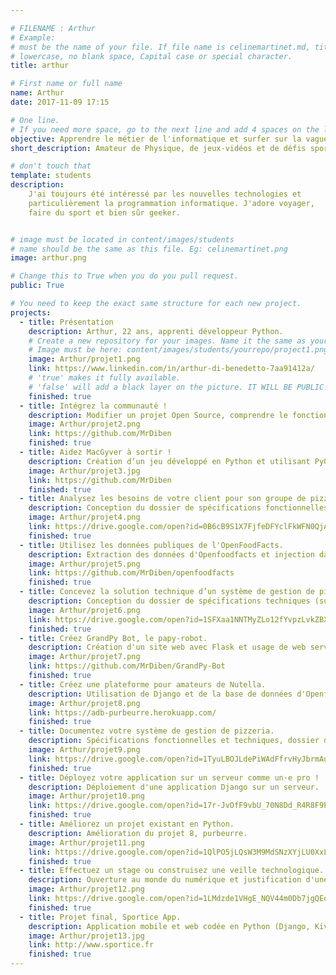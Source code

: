 ```yaml
---

# FILENAME : Arthur
# Example: 
# must be the name of your file. If file name is celinemartinet.md, title is celinemartinet.
# lowercase, no blank space, Capital case or special character.
title: arthur

# First name or full name
name: Arthur
date: 2017-11-09 17:15

# One line.
# If you need more space, go to the next line and add 4 spaces on the left, as in 'description'.
objective: Apprendre le métier de l'informatique et surfer sur la vague des nouvelles technologies !
short_description: Amateur de Physique, de jeux-vidéos et de défis sportifs.

# don't touch that
template: students
description:
    J'ai toujours été intéressé par les nouvelles technologies et 
    particulièrement la programmation informatique. J'adore voyager,
    faire du sport et bien sûr geeker.


# image must be located in content/images/students
# name should be the same as this file. Eg: celinemartinet.png
image: arthur.png

# Change this to True when you do you pull request.
public: True

# You need to keep the exact same structure for each new project.
projects:
  - title: Présentation
    description: Arthur, 22 ans, apprenti développeur Python.
    # Create a new repository for your images. Name it the same as your nickname and profile picture.
    # Image must be here: content/images/students/yourrepo/project1.png
    image: Arthur/projet1.png
    link: https://www.linkedin.com/in/arthur-di-benedetto-7aa91412a/
    # 'true' makes it fully available.
    # 'false' will add a black layer on the picture. IT WILL BE PUBLIC!
    finished: true
  - title: Intégrez la communauté !
    description: Modifier un projet Open Source, comprendre le fonctionnement de Git, Github et des pull requests.
    image: Arthur/projet2.png
    link: https://github.com/MrDiben
    finished: true
  - title: Aidez MacGyver à sortir !
    description: Création d’un jeu développé en Python et utilisant PyGame.
    image: Arthur/projet3.jpg
    link: https://github.com/MrDiben
    finished: true
  - title: Analysez les besoins de votre client pour son groupe de pizzerias.
    description: Conception du dossier de spécifications fonctionnelles (analyse UML).
    image: Arthur/projet4.png
    link: https://drive.google.com/open?id=0B6cB9S1X7FjfeDFYclFkWFN0QjA
    finished: true
  - title: Utilisez les données publiques de l'OpenFoodFacts.
    description: Extraction des données d'Openfoodfacts et injection dans une nouvelle base de données.
    image: Arthur/projet5.png
    link: https://github.com/MrDiben/openfoodfacts
    finished: true
  - title: Concevez la solution technique d’un système de gestion de pizzeria.
    description: Conception du dossier de spécifications techniques (suite projet 4).
    image: Arthur/projet6.png
    link: https://drive.google.com/open?id=1SFXaa1NNTMyZLo12fYvpzLvkZBXeUi6P
    finished: true
  - title: Créez GrandPy Bot, le papy-robot.
    description: Création d'un site web avec Flask et usage de web services.
    image: Arthur/projet7.png
    link: https://github.com/MrDiben/GrandPy-Bot
    finished: true
  - title: Créez une plateforme pour amateurs de Nutella.
    description: Utilisation de Django et de la base de données d'Openfoodfacts.
    image: Arthur/projet8.png
    link: https://adb-purbeurre.herokuapp.com/
    finished: true
  - title: Documentez votre système de gestion de pizzeria.
    description: Spécifications fonctionnelles et techniques, dossier d'exploitation et PV de livraison.
    image: Arthur/projet9.png
    link: https://drive.google.com/open?id=1TyuLBOJLdePiWAdFfrvHyJbrmAdv5pec
    finished: true
  - title: Déployez votre application sur un serveur comme un·e pro !
    description: Déploiement d'une application Django sur un serveur.
    image: Arthur/projet10.png
    link: https://drive.google.com/open?id=17r-JvOfF9vbU_70N8Dd_R4R8F9PC3xdA
    finished: true
  - title: Améliorez un projet existant en Python.
    description: Amélioration du projet 8, purbeurre.
    image: Arthur/projet11.png
    link: https://drive.google.com/open?id=1QlPO5jLQsW3M9MdSNzXYjLU0XxLX5SKF
    finished: true
  - title: Effectuez un stage ou construisez une veille technologique.
    description: Ouverture au monde du numérique et justification d'une mise en veille technologique.
    image: Arthur/projet12.png
    link: https://drive.google.com/open?id=1LMdzde1VHgE_NQV44m0Db7jgQEq6I_KJ
    finished: true
  - title: Projet final, Sportice App.
    description: Application mobile et web codée en Python (Django, Kivy).
    image: Arthur/projet13.jpg
    link: http://www.sportice.fr
    finished: true
---
```

